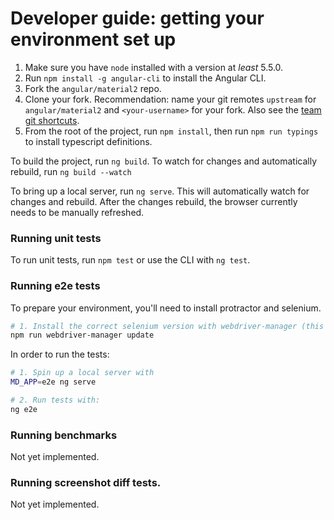 # Developer guide: getting your environment set up

1. Make sure you have `node` installed with a version at _least_ 5.5.0.
2. Run `npm install -g angular-cli` to install the Angular CLI.
3. Fork the `angular/material2` repo. 
4. Clone your fork. 
   Recommendation: name your git remotes `upstream` for `angular/material2`
   and `<your-username>` for your fork. Also see the [team git shortcuts](https://github.com/angular/material2/wiki/Team-git----bash-shortcuts).
5. From the root of the project, run `npm install`, then run `npm run typings` to install typescript definitions.

To build the project, run `ng build`. 
To watch for changes and automatically rebuild, run `ng build --watch`

To bring up a local server, run `ng serve`. This will automatically watch for changes and rebuild.
After the changes rebuild, the browser currently needs to be manually refreshed.

### Running unit tests

To run unit tests, run `npm test` or use the CLI with `ng test`.

### Running e2e tests

To prepare your environment, you'll need to install protractor and selenium.

```bash
# 1. Install the correct selenium version with webdriver-manager (this comes with protractor):
npm run webdriver-manager update
```

In order to run the tests:

```bash
# 1. Spin up a local server with 
MD_APP=e2e ng serve

# 2. Run tests with:
ng e2e
```

### Running benchmarks
Not yet implemented.

### Running screenshot diff tests.
Not yet implemented.
